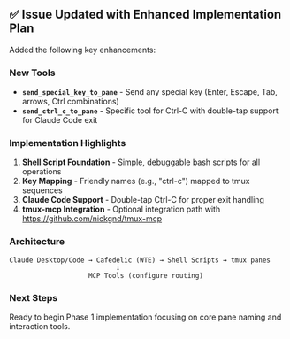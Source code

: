 ## ✅ Issue Updated with Enhanced Implementation Plan

Added the following key enhancements:

### New Tools
- **`send_special_key_to_pane`** - Send any special key (Enter, Escape, Tab, arrows, Ctrl combinations)
- **`send_ctrl_c_to_pane`** - Specific tool for Ctrl-C with double-tap support for Claude Code exit

### Implementation Highlights
1. **Shell Script Foundation** - Simple, debuggable bash scripts for all operations
2. **Key Mapping** - Friendly names (e.g., "ctrl-c") mapped to tmux sequences
3. **Claude Code Support** - Double-tap Ctrl-C for proper exit handling
4. **tmux-mcp Integration** - Optional integration path with https://github.com/nickgnd/tmux-mcp

### Architecture
```
Claude Desktop/Code → Cafedelic (WTE) → Shell Scripts → tmux panes
                           ↓
                    MCP Tools (configure routing)
```

### Next Steps
Ready to begin Phase 1 implementation focusing on core pane naming and interaction tools.
